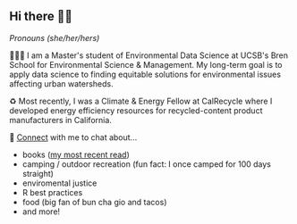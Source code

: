 ## Hi there 👋🏽

*Pronouns (she/her/hers)*

👩🏽‍💻 I am a Master's student of Environmental Data Science at UCSB's Bren School for Environmental Science & Management. My long-term goal is to apply data science to finding equitable solutions for environmental issues affecting urban watersheds. 

♻️ Most recently, I was a Climate & Energy Fellow at CalRecycle where I developed energy efficiency resources for recycled-content product manufacturers in California. 

🤝 <a href="https://www.linkedin.com/in/halinadolinh/">Connect</a> with me to chat about...
- books (<a href="https://www.goodreads.com/user/show/27861467-halina-do-linh">my most recent read</a>)
- camping / outdoor recreation (fun fact: I once camped for 100 days straight)
- enviromental justice 
- R best practices
- food (big fan of bun cha gio and tacos)
- and more!
